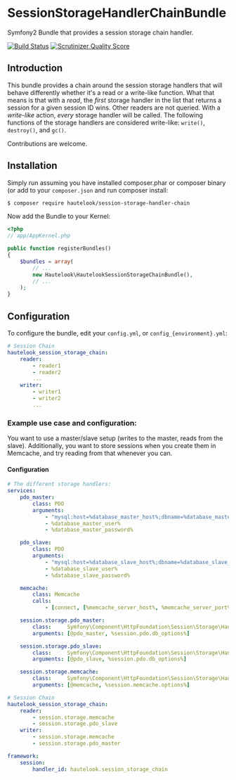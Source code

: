SessionStorageHandlerChainBundle
================================

Symfony2 Bundle that provides a session storage chain handler.

[![Build Status](https://secure.travis-ci.org/hautelook/SessionStorageHandlerChainBundle.png?branch=master)](https://travis-ci.org/hautelook/SessionStorageHandlerChainBundle)
[![Scrutinizer Quality Score](https://scrutinizer-ci.com/g/hautelook/SessionStorageHandlerChainBundle/badges/quality-score.png?s=c071d83a0116a85a2173b27f187caa256248979e)](https://scrutinizer-ci.com/g/hautelook/SessionStorageHandlerChainBundle/)

## Introduction

This bundle provides a chain around the session storage handlers that will behave differently whether it's a read or a write-like
function. What that means is that with a _read_, the _first_ storage handler in the list that returns a session for a given session ID
wins. Other readers are not queried. With a _write-like_ action, _every_ storage handler will be called. The following functions of the storage handlers are considered write-like: `write()`, `destroy()`, and `gc()`.

Contributions are welcome.

## Installation

Simply run assuming you have installed composer.phar or composer binary (or add to your `composer.json` and run composer install:

```bash
$ composer require hautelook/session-storage-handler-chain
```

Now add the Bundle to your Kernel:

```php
<?php
// app/AppKernel.php

public function registerBundles()
{
    $bundles = array(
        // ...
        new Hautelook\HautelookSessionStorageChainBundle(),
        // ...
    );
}
```

## Configuration

To configure the bundle, edit your `config.yml`, or `config_{environment}.yml`:

```yml
# Session Chain
hautelook_session_storage_chain:
    reader:
        - reader1
        - reader2
        ...
    writer:
        - writer1
        - writer2
        ...
```

### Example use case and configuration:

You want to use a master/slave setup (writes to the master, reads from the slave). Additionally, you want to store sessions when you
create them in Memcache, and try reading from that whenever you can.

#### Configuration

```yml
# The different storage handlers:
services:
    pdo_master:
        class: PDO
        arguments:
            - "mysql:host=%database_master_host%;dbname=%database_master_name%"
            - %database_master_user%
            - %database_master_password%

    pdo_slave:
        class: PDO
        arguments:
            - "mysql:host=%database_slave_host%;dbname=%database_slave_name%"
            - %database_slave_user%
            - %database_slave_password%

    memcache:
        class: Memcache
        calls:
            - [connect, [%memcache_server_host%, %memcache_server_port%]]

    session.storage.pdo_master:
        class:     Symfony\Component\HttpFoundation\Session\Storage\Handler\PdoSessionHandler
        arguments: [@pdo_master, %session.pdo.db_options%]

    session.storage.pdo_slave:
        class:     Symfony\Component\HttpFoundation\Session\Storage\Handler\PdoSessionHandler
        arguments: [@pdo_slave, %session.pdo.db_options%]

    session.storage.memcache:
        class:     Symfony\Component\HttpFoundation\Session\Storage\Handler\MemcacheSessionHandler
        arguments: [@memcache, %session.memcache.options%]

# Session Chain
hautelook_session_storage_chain:
    reader:
        - session.storage.memcache
        - session.storage.pdo_slave
    writer:
        - session.storage.memcache
        - session.storage.pdo_master

framework:
    session:
        handler_id: hautelook.session_storage_chain
```
